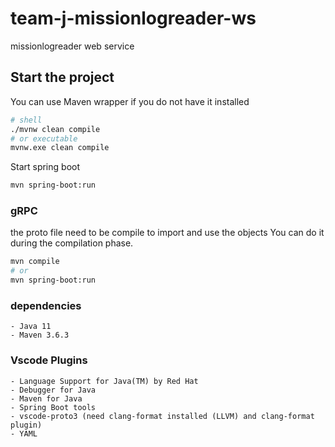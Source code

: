 # team-j-missionlogreader-ws
missionlogreader web service

## Start the project

You can use Maven wrapper if you do not have it installed

```sh
# shell
./mvnw clean compile
# or executable
mvnw.exe clean compile
```

Start spring boot

```sh
mvn spring-boot:run
```

### gRPC

the proto file need to be compile to import and use the objects
You can do it during the compilation phase.

```sh
mvn compile
# or
mvn spring-boot:run
```

### dependencies

    - Java 11
    - Maven 3.6.3

### Vscode Plugins

    - Language Support for Java(TM) by Red Hat
    - Debugger for Java
    - Maven for Java
    - Spring Boot tools
    - vscode-proto3 (need clang-format installed (LLVM) and clang-format plugin)
    - YAML
